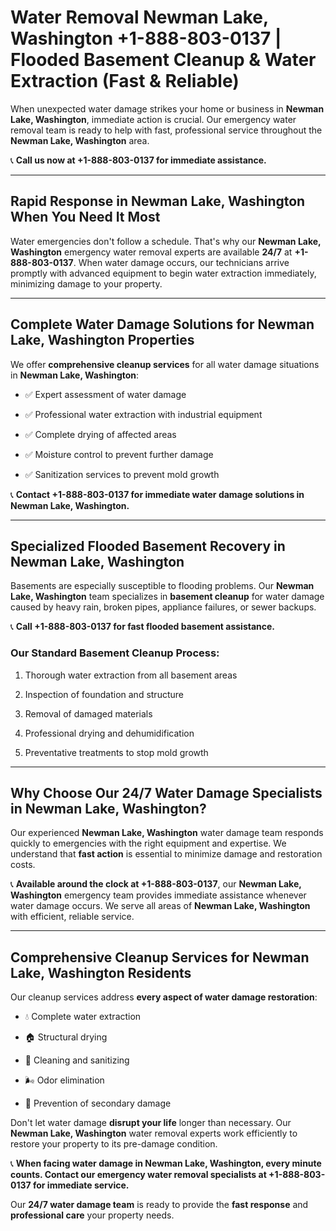 # Water Removal Newman Lake, Washington +1-888-803-0137 | Flooded Basement Cleanup & Water Extraction (Fast & Reliable)

When unexpected water damage strikes your home or business in **Newman Lake, Washington**, immediate action is crucial. Our emergency water removal team is ready to help with fast, professional service throughout the **Newman Lake, Washington** area. 

📞 **Call us now at +1-888-803-0137 for immediate assistance.**

---

## Rapid Response in Newman Lake, Washington When You Need It Most

Water emergencies don't follow a schedule. That's why our **Newman Lake, Washington** emergency water removal experts are available **24/7** at **+1-888-803-0137**. When water damage occurs, our technicians arrive promptly with advanced equipment to begin water extraction immediately, minimizing damage to your property.

---

## Complete Water Damage Solutions for Newman Lake, Washington Properties

We offer **comprehensive cleanup services** for all water damage situations in **Newman Lake, Washington**:

- ✅ Expert assessment of water damage  
- ✅ Professional water extraction with industrial equipment  
- ✅ Complete drying of affected areas  
- ✅ Moisture control to prevent further damage  
- ✅ Sanitization services to prevent mold growth  

📞 **Contact +1-888-803-0137 for immediate water damage solutions in Newman Lake, Washington.**

---

## Specialized Flooded Basement Recovery in Newman Lake, Washington

Basements are especially susceptible to flooding problems. Our **Newman Lake, Washington** team specializes in **basement cleanup** for water damage caused by heavy rain, broken pipes, appliance failures, or sewer backups. 

📞 **Call +1-888-803-0137 for fast flooded basement assistance.**

### Our Standard Basement Cleanup Process:
1. Thorough water extraction from all basement areas  
2. Inspection of foundation and structure  
3. Removal of damaged materials  
4. Professional drying and dehumidification  
5. Preventative treatments to stop mold growth  

---

## Why Choose Our 24/7 Water Damage Specialists in Newman Lake, Washington?

Our experienced **Newman Lake, Washington** water damage team responds quickly to emergencies with the right equipment and expertise. We understand that **fast action** is essential to minimize damage and restoration costs.

📞 **Available around the clock at +1-888-803-0137**, our **Newman Lake, Washington** emergency team provides immediate assistance whenever water damage occurs. We serve all areas of **Newman Lake, Washington** with efficient, reliable service.

---

## Comprehensive Cleanup Services for Newman Lake, Washington Residents

Our cleanup services address **every aspect of water damage restoration**:

- 💧 Complete water extraction  
- 🏠 Structural drying  
- 🧼 Cleaning and sanitizing  
- 🌬️ Odor elimination  
- 🚫 Prevention of secondary damage  

Don't let water damage **disrupt your life** longer than necessary. Our **Newman Lake, Washington** water removal experts work efficiently to restore your property to its pre-damage condition.

📞 **When facing water damage in Newman Lake, Washington, every minute counts. Contact our emergency water removal specialists at +1-888-803-0137 for immediate service.**

Our **24/7 water damage team** is ready to provide the **fast response** and **professional care** your property needs.